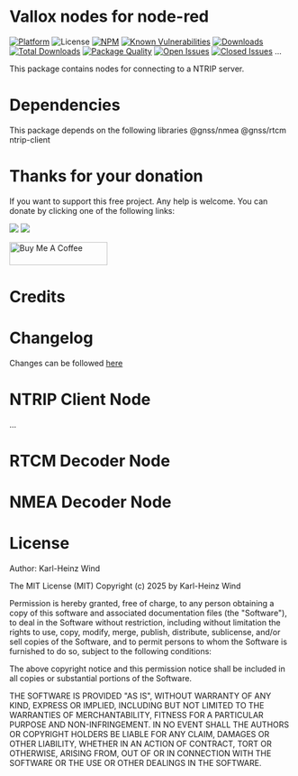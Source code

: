 # Vallox nodes for node-red
[![Platform](https://img.shields.io/badge/platform-Node--RED-red)](https://nodered.org)
![License](https://img.shields.io/github/license/windkh/node-red-contrib-ntrip.svg)
[![NPM](https://img.shields.io/npm/v/node-red-contrib-ntrip?logo=npm)](https://www.npmjs.org/package/node-red-contrib-ntrip)
[![Known Vulnerabilities](https://snyk.io/test/npm/node-red-contrib-ntrip/badge.svg)](https://snyk.io/test/npm/node-red-contrib-ntrip)
[![Downloads](https://img.shields.io/npm/dm/node-red-contrib-ntrip.svg)](https://www.npmjs.com/package/node-red-contrib-ntrip)
[![Total Downloads](https://img.shields.io/npm/dt/node-red-contrib-ntrip.svg)](https://www.npmjs.com/package/node-red-contrib-ntrip)
[![Package Quality](http://npm.packagequality.com/shield/node-red-contrib-ntrip.png)](http://packagequality.com/#?package=node-red-contrib-ntrip)
[![Open Issues](https://img.shields.io/github/issues-raw/windkh/node-red-contrib-ntrip.svg)](https://github.com/windkh/node-red-contrib-ntrip/issues)
[![Closed Issues](https://img.shields.io/github/issues-closed-raw/windkh/node-red-contrib-ntrip.svg)](https://github.com/windkh/node-red-contrib-ntrip/issues?q=is%3Aissue+is%3Aclosed)
...

This package contains nodes for connecting to a NTRIP server. 

# Dependencies
This package depends on the following libraries
@gnss/nmea
@gnss/rtcm
ntrip-client


# Thanks for your donation
If you want to support this free project. Any help is welcome. You can donate by clicking one of the following links:

<a target="blank" href="https://blockchain.com/btc/payment_request?address=1PBi7BoZ1mBLQx4ePbwh1MVoK2RaoiDsp5"><img src="https://img.shields.io/badge/Donate-Bitcoin-green.svg"/></a>
<a target="blank" href="https://www.paypal.me/windkh"><img src="https://img.shields.io/badge/Donate-PayPal-blue.svg"/></a>

<a href="https://www.buymeacoffee.com/windka" target="_blank"><img src="https://cdn.buymeacoffee.com/buttons/default-orange.png" alt="Buy Me A Coffee" height="41" width="174"></a>


# Credits


# Changelog
Changes can be followed [here](/CHANGELOG.md)


# NTRIP Client Node
...


# RTCM Decoder Node


# NMEA Decoder Node


# License

Author: Karl-Heinz Wind

The MIT License (MIT)
Copyright (c) 2025 by Karl-Heinz Wind

Permission is hereby granted, free of charge, to any person obtaining a copy of this software and associated documentation files (the "Software"), to deal in the Software without restriction, including without limitation the rights to use, copy, modify, merge, publish, distribute, sublicense, and/or sell copies of the Software, and to permit persons to whom the Software is furnished to do so, subject to the following conditions:

The above copyright notice and this permission notice shall be included in all copies or substantial portions of the Software.

THE SOFTWARE IS PROVIDED "AS IS", WITHOUT WARRANTY OF ANY KIND, EXPRESS OR IMPLIED, INCLUDING BUT NOT LIMITED TO THE WARRANTIES OF MERCHANTABILITY, FITNESS FOR A PARTICULAR PURPOSE AND NON-INFRINGEMENT. IN NO EVENT SHALL THE AUTHORS OR COPYRIGHT HOLDERS BE LIABLE FOR ANY CLAIM, DAMAGES OR OTHER LIABILITY, WHETHER IN AN ACTION OF CONTRACT, TORT OR OTHERWISE, ARISING FROM, OUT OF OR IN CONNECTION WITH THE SOFTWARE OR THE USE OR OTHER DEALINGS IN THE SOFTWARE.
